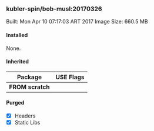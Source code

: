### kubler-spin/bob-musl:20170326

Built: Mon Apr 10 07:17:03 ART 2017
Image Size: 660.5 MB

#### Installed
None.
#### Inherited
Package | USE Flags
--------|----------
**FROM scratch** |
#### Purged
- [x] Headers
- [x] Static Libs
